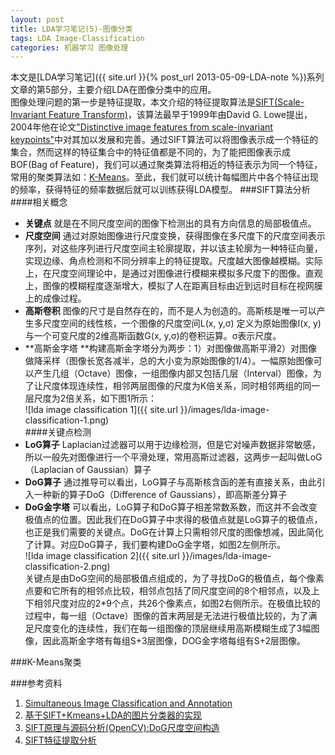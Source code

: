 ```yaml
---
layout: post
title: LDA学习笔记(5)-图像分类
tags: LDA Image-Classification
categories: 机器学习 图像处理
---
```

本文是[LDA学习笔记]({{ site.url }}{% post_url 2013-05-09-LDA-note %})系列文章的第5部分，主要介绍LDA在图像分类中的应用。  
图像处理问题的第一步是特征提取，本文介绍的特征提取算法是[SIFT(Scale-Invariant Feature Transform)](http://www.cs.ubc.ca/~lowe/keypoints/)，该算法最早于1999年由David G. Lowe提出，2004年他在论文["Distinctive image features from scale-invariant keypoints"](http://www.cs.ubc.ca/~lowe/papers/ijcv04.pdf)中对其加以发展和完善。通过SIFT算法可以将图像表示成一个特征的集合，然而这样的特征集合中的特征值都是不同的，为了能把图像表示成BOF(Bag of Feature)，我们可以通过聚类算法将相近的特征表示为同一个特征，常用的聚类算法如：[K-Means](http://en.wikipedia.org/wiki/K-means_clustering)。至此，我们就可以统计每幅图片中各个特征出现的频率，获得特征的频率数据后就可以训练获得LDA模型。
###SIFT算法分析
####相关概念
- **关键点** 就是在不同尺度空间的图像下检测出的具有方向信息的局部极值点。  
- **尺度空间** 通过对原始图像进行尺度变换，获得图像在多尺度下的尺度空间表示序列，对这些序列进行尺度空间主轮廓提取，并以该主轮廓为一种特征向量，实现边缘、角点检测和不同分辨率上的特征提取。尺度越大图像越模糊。实际上，在尺度空间理论中，是通过对图像进行模糊来模拟多尺度下的图像。直观上，图像的模糊程度逐渐增大，模拟了人在距离目标由近到远时目标在视网膜上的成像过程。  
- **高斯卷积** 图像的尺寸是自然存在的，而不是人为创造的。高斯核是唯一可以产生多尺度空间的线性核，一个图像的尺度空间L(x, y,σ) 定义为原始图像I(x, y)与一个可变尺度的2维高斯函数G(x, y,σ)的卷积运算。σ表示尺度。  
- **高斯金字塔	**构建高斯金字塔分为两步：1）对图像做高斯平滑2）对图像做降采样（图像长宽各减半，总的大小变为原始图像的1/4）。一幅原始图像可以产生几组（Octave）图像，一组图像内部又包括几层（Interval）图像，为了让尺度体现连续性，相邻两层图像的尺度为K倍关系，同时相邻两组的同一层尺度为2倍关系，如下图1所示：  
![lda image classification 1]({{ site.url }}/images/lda-image-classification-1.png)  
####关键点检测
- **LoG算子**	 Laplacian过滤器可以用于边缘检测，但是它对噪声数据非常敏感，所以一般先对图像进行一个平滑处理，常用高斯过滤器，这两步一起叫做LoG（Laplacian of Gaussian）算子  
- **DoG算子** 通过推导可以看出，LoG算子与高斯核含函的差有直接关系，由此引入一种新的算子DoG（Difference of Gaussians），即高斯差分算子  
- **DoG金字塔** 	可以看出，LoG算子和DoG算子相差常数系数，而这并不会改变极值点的位置。因此我们在DoG算子中求得的极值点就是LoG算子的极值点，也正是我们需要的关键点。DoG在计算上只需相邻尺度的图像想减，因此简化了计算。对应DoG算子，我们要构建DoG金字塔，如图2左侧所示。  
![lda image classification 2]({{ site.url }}/images/lda-image-classification-2.png)  
关键点是由DoG空间的局部极值点组成的，为了寻找DoG的极值点，每个像素点要和它所有的相邻点比较，相邻点包括了同尺度空间的8个相邻点，以及上下相邻尺度对应的2*9个点，共26个像素点，如图2右侧所示。在极值比较的过程中，每一组（Octave）图像的首末两层是无法进行极值比较的，为了满足尺度变化的连续性，我们在每一组图像的顶层继续用高斯模糊生成了3幅图像，因此高斯金字塔有每组S+3层图像，DOG金字塔每组有S+2层图像。


###K-Means聚类

###参考资料
1. [Simultaneous Image Classification and Annotation](http://www.cs.princeton.edu/~blei/papers/WangBleiFeiFei2009.pdf)
2. [基于SIFT+Kmeans+LDA的图片分类器的实现](http://blog.csdn.net/zhuzhutingru1/article/details/8217099)
3. [SIFT原理与源码分析(OpenCV):DoG尺度空间构造](http://blog.csdn.net/xiaowei_cqu/article/details/8067881)
4. [SIFT特征提取分析](http://blog.csdn.net/abcjennifer/article/details/7639681)

